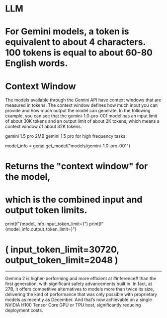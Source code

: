 # LLM
# For Gemini models, a token is equivalent to about 4 characters. 100 tokens is equal to about 60-80 English words.
#



# Context Window
The models available through the Gemini API have context windows that are measured in tokens. The context window defines how much input you can provide and how much output the model can generate.
In the following example, 
you can see that the gemini-1.0-pro-001 model has an input limit of about 30K tokens and an output limit of about 2K tokens, which means a context window of about 32K tokens.

gemini 1.5 pro 2MB
gemini 1.5 pro for high frequency tasks

model_info = genai.get_model("models/gemini-1.0-pro-001")
# Returns the "context window" for the model,
# which is the combined input and output token limits.
print(f"{model_info.input_token_limit=}")
print(f"{model_info.output_token_limit=}")
# ( input_token_limit=30720, output_token_limit=2048 )
-------------
 Gemma 2 is higher-performing and more efficient at #inference# than the first generation, with significant safety advancements built in. In fact, at 27B, it offers competitive alternatives to models more than twice its size, delivering the kind of performance that was only possible with proprietary models as recently as December. And that’s now achievable on a single NVIDIA H100 Tensor Core GPU or TPU host, significantly reducing deployment costs.


